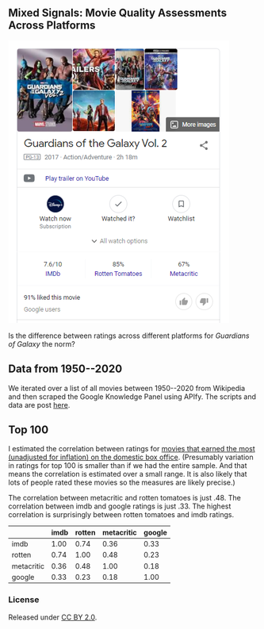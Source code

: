 ## Mixed Signals: Movie Quality Assessments Across Platforms

![Guardians](goog.png)

Is the difference between ratings across different platforms for *Guardians of Galaxy* the norm? 

## Data from 1950--2020

We iterated over a list of all movies between 1950--2020 from Wikipedia and then scraped the Google Knowledge Panel using APIfy. The scripts and data are post [here](https://github.com/NoahFinberg/google_kg_movie_scraper). 


## Top 100

I estimated the correlation between ratings for [movies that earned the most (unadjusted for inflation) on the domestic box office](https://www.filmsite.org/boxoffice.html). (Presumably variation in ratings for top 100 is smaller than if we had the entire sample. And that means the correlation is estimated over a small range. It is also likely that lots of people rated these movies so the measures are likely precise.)

The correlation between metacritic and rotten tomatoes is just .48. The correlation between imdb and google ratings is just .33. The highest correlation is surprisingly between rotten tomatoes and imdb ratings. 

|             | imdb | rotten | metacritic | google |
|-------------|------|--------|------------|--------|
| imdb        | 1.00 | 0.74   | 0.36       | 0.33   |
| rotten      | 0.74 | 1.00   | 0.48       | 0.23   |
| metacritic  | 0.36 | 0.48   | 1.00       | 0.18   |
| google      | 0.33 | 0.23   | 0.18       | 1.00   |

### License

Released under [CC BY 2.0](https://creativecommons.org/licenses/by/2.0/).
